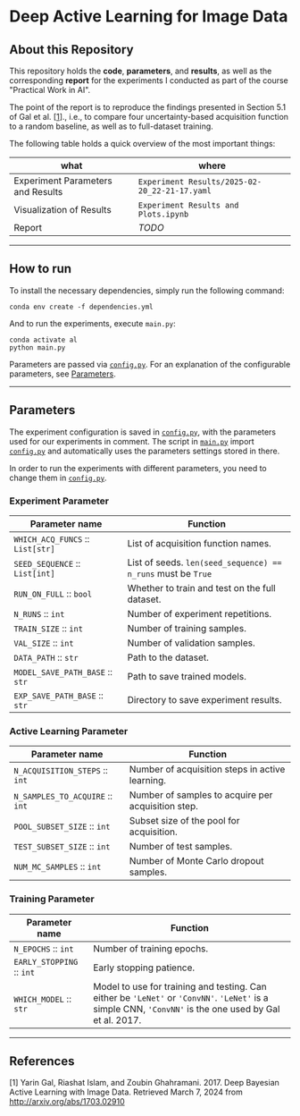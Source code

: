 # Deep Active Learning for Image Data

## About this Repository

This repository holds the **code**, **parameters**, and **results**, as well as the corresponding **report** for the experiments I conducted as part of the course "Practical Work in AI".

The point of the report is to reproduce the findings presented in Section 5.1 of Gal et al. [<a href="#ref1">1</a>]., i.e., to compare four uncertainty-based acquisition function to a random baseline, as well as to full-dataset training.

The following table holds a quick overview of the most important things:

| what                              | where                                           |
|-----------------------------------|-------------------------------------------------|
| Experiment Parameters and Results | `Experiment Results/2025-02-20_22-21-17.yaml`   |
| Visualization of Results          | `Experiment Results and Plots.ipynb`            |
| Report                            | _TODO_                                          |

---

## How to run

To install the necessary dependencies, simply run the following command:

```shell
conda env create -f dependencies.yml
```

And to run the experiments, execute `main.py`:

```shell
conda activate al
python main.py
```

Parameters are passed via [`config.py`](config.py).
For an explanation of the configurable parameters, see [Parameters](#parameters).

---

## Parameters

The experiment configuration is saved in [`config.py`](config.py), with the parameters used for our experiments in comment.
The script in [`main.py`](main.py) import [`config.py`](config.py) and automatically uses the parameters settings stored in there.

In order to run the experiments with different parameters, you need to change them in [`config.py`](config.py).

### Experiment Parameter

| Parameter name                  | Function                                                      |
|---------------------------------|---------------------------------------------------------------|
| `WHICH_ACQ_FUNCS` :: `List[str]` | List of acquisition function names.                          |
| `SEED_SEQUENCE` :: `List[int]`   | List of seeds. `len(seed_sequence) == n_runs` must be `True` |
| `RUN_ON_FULL` :: `bool`          | Whether to train and test on the full dataset.               |
| `N_RUNS` :: `int`                | Number of experiment repetitions.                            |
| `TRAIN_SIZE` :: `int`            | Number of training samples.                                  |
| `VAL_SIZE` :: `int`              | Number of validation samples.                                |
| `DATA_PATH` :: `str`             | Path to the dataset.                                         |
| `MODEL_SAVE_PATH_BASE` :: `str`  | Path to save trained models.                                 |
| `EXP_SAVE_PATH_BASE` :: `str`    | Directory to save experiment results.                        |

### Active Learning Parameter

| Parameter name                 | Function                                            |
|--------------------------------|-----------------------------------------------------|
| `N_ACQUISITION_STEPS` :: `int`  | Number of acquisition steps in active learning.    |
| `N_SAMPLES_TO_ACQUIRE` :: `int` | Number of samples to acquire per acquisition step. |
| `POOL_SUBSET_SIZE` :: `int`     | Subset size of the pool for acquisition.           |
| `TEST_SUBSET_SIZE` :: `int`     | Number of test samples.                            |
| `NUM_MC_SAMPLES` :: `int`       | Number of Monte Carlo dropout samples.             |

### Training Parameter

| Parameter name            | Function                                                                                                                                                |
|---------------------------|---------------------------------------------------------------------------------------------------------------------------------------------------------|
| `N_EPOCHS` :: `int`       | Number of training epochs.                                                                                                                              |
| `EARLY_STOPPING` :: `int` | Early stopping patience.                                                                                                                                |
| `WHICH_MODEL` :: `str`    | Model to use for training and testing. Can either be `'LeNet'` or `'ConvNN'`. `'LeNet'` is a simple CNN, `'ConvNN'` is the one used by Gal et al. 2017. |

---

## References

<a id="ref1">[1]</a> Yarin Gal, Riashat Islam, and Zoubin Ghahramani. 2017. Deep Bayesian Active Learning with Image Data. Retrieved March 7, 2024 from http://arxiv.org/abs/1703.02910
